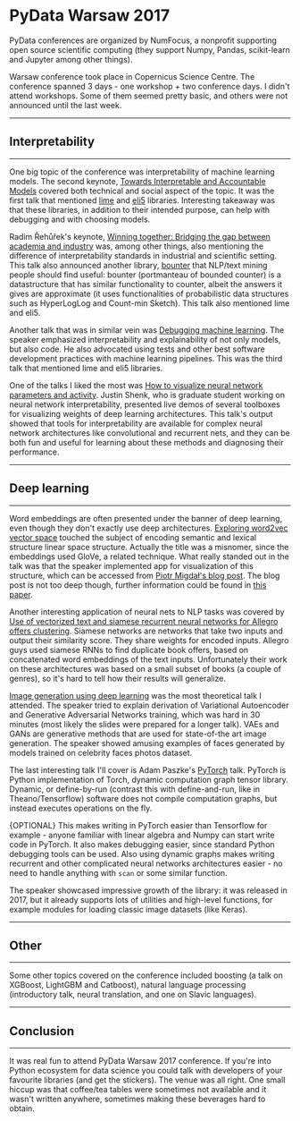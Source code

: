 # PyData Warsaw 2017

PyData conferences are organized by NumFocus, a nonprofit supporting open source scientific computing (they support Numpy, Pandas, scikit-learn and Jupyter among other things).

Warsaw conference took place in Copernicus Science Centre. The conference spanned 3 days - one workshop + two conference days. I didn't attend workshops. Some of them seemed pretty basic, and others were not announced until the last week.

----
## Interpretability
----

One big topic of the conference was interpretability of machine learning models. The second keynote, [Towards Interpretable and Accountable Models](https://pydata.org/warsaw2017/schedule/presentation/58/) covered both technical and social aspect of the topic. It was the first talk that mentioned [lime](https://github.com/marcotcr/lime) and [eli5](https://github.com/TeamHG-Memex/eli5) libraries. Interesting takeaway was that these libraries, in addition to their intended purpose, can help with debugging and with choosing models.

Radim Řehůřek's keynote, [Winning together: Bridging the gap between academia and industry](https://pydata.org/warsaw2017/schedule/presentation/63/) was, among other things, also mentioning the difference of interpretability standards in industrial and scientific setting. This talk also announced another library, [bounter](https://github.com/RaRe-Technologies/bounter) that NLP/text mining people should find useful: bounter (portmanteau of bounded counter) is a datastructure that has similar functionality to counter, albeit the answers it gives are approximate (it uses functionalities of probabilistic data structures such as HyperLogLog and Count-min Sketch). This talk also mentioned lime and eli5.

Another talk that was in similar vein was [Debugging machine learning](https://pydata.org/warsaw2017/schedule/presentation/34/). The speaker emphasized interpretability and explainability of not only models, but also code. He also advocated using tests and other best software development practices with machine learning pipelines. This was the third talk that mentioned lime and eli5 libraries. 

One of the talks I liked the most was [How to visualize neural network parameters and activity](https://pydata.org/warsaw2017/schedule/presentation/47/). Justin Shenk, who is graduate student working on neural network interpretability, presented live demos of several toolboxes for visualizing weights of deep learning architectures. This talk's output showed that tools for interpretability are available for complex neural network architectures like convolutional and recurrent nets, and they can be both fun and useful for learning about these methods and diagnosing their performance.

----
##  Deep learning
----
Word embeddings are often presented under the banner of deep learning, even though they don't exactly use deep architectures. [Exploring word2vec vector space](https://pydata.org/warsaw2017/schedule/presentation/50/) touched the subject of encoding semantic and lexical structure linear space structure. Actually the title was a misnomer, since the embeddings used GloVe, a related technique. What really standed out in the talk was that the speaker implemented app for visualization of this structure, which can be accessed from [Piotr Migdał's blog post](ttp://p.migdal.pl/2017/01/06/king-man-woman-queen-why.html). The blog post is not too deep though, further information could be found in [this paper](https://pdfs.semanticscholar.org/abc6/ed6d51441fdd742773e54af273d6ac430f7f.pdf).

Another interesting application of neural nets to NLP tasks was covered by [Use of vectorized text and siamese recurrent neural networks for Allegro offers clustering](https://pydata.org/warsaw2017/schedule/presentation/24/). Siamese networks are networks that take two inputs and output their similarity score. They share weights for encoded inputs. Allegro guys used siamese RNNs to find duplicate book offers, based on concatenated word embeddings of the text inputs. Unfortunately their work on these architectures was based on a small subset of books (a couple of genres), so it's hard to tell how their results will generalize. 

[Image generation using deep learning](https://pydata.org/warsaw2017/schedule/presentation/28/) was the most theoretical talk I attended. The speaker tried to explain derivation of Variational Autoencoder and Generative Adversarial Networks training, which was hard in 30 minutes (most likely the slides were prepared for a longer talk). VAEs and GANs are generative methods that are used for state-of-the art image generation. The speaker showed amusing examples of faces generated by models trained on celebrity faces photos dataset.

The last interesting talk I'll cover is Adam Paszke's [PyTorch](https://pydata.org/warsaw2017/schedule/presentation/41/) talk. PyTorch is Python implementation of Torch, dynamic computation graph tensor library. Dynamic, or define-by-run (contrast this with define-and-run, like in Theano/Tensorflow) software does not compile computation graphs, but instead executes operations on the fly. 

{OPTIONAL} This makes writing in PyTorch easier than Tensorflow for example - anyone familiar with linear algebra and Numpy can start write code in PyTorch. It also makes debugging easier, since standard Python debugging tools can be used. Also using dynamic graphs makes writing recurrent and other complicated neural networks architectures easier - no need to handle anything with `scan` or some similar function. 

The speaker showcased impressive growth of the library: it was released in 2017, but it already supports lots of utilities and high-level functions, for example modules for loading classic image datasets (like Keras).

----
## Other
----

Some other topics covered on the conference included boosting (a talk on XGBoost, LightGBM and Catboost), natural language processing (introductory talk, neural translation, and one on Slavic languages).

----
## Conclusion
---- 
It was real fun to attend PyData Warsaw 2017 conference. If you're into Python ecosystem for data science you could talk with developers of your favourite libraries (and get the stickers). The venue was all right. One small hiccup was that coffee/tea tables were sometimes not available and it wasn't written anywhere, sometimes making these beverages hard to obtain. 
